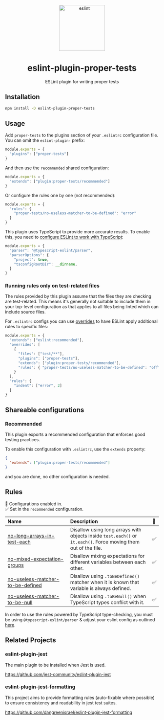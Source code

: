 <div align="center">
  <a href="https://eslint.org/">
    <img alt="eslint" height="150" src="https://eslint.org/assets/images/logo/eslint-logo-color.svg">
  </a>
  <h1>eslint-plugin-proper-tests</h1>
  <p>ESLint plugin for writing proper tests</p>
</div>

## Installation

```bash
npm install -D eslint-plugin-proper-tests
```

## Usage

Add `proper-tests` to the plugins section of your `.eslintrc` configuration file. You
can omit the `eslint-plugin-` prefix:

```js
module.exports = {
  "plugins": ["proper-tests"]
}
```

And then use the `recommended` shared configuration:

```js
module.exports = {
  "extends": ["plugin:proper-tests/recommended"]
}
```

Or configure the rules one by one (not recommended):

```js
module.exports = {
  "rules": {
    "proper-tests/no-useless-matcher-to-be-defined": "error"
  }
}
```

This plugin uses TypeScript to provide more accurate results. To enable this, you need to [configure ESLint to work with TypeScript](https://typescript-eslint.io/getting-started/typed-linting):

```js
module.exports = {
  "parser": "@typescript-eslint/parser",
  "parserOptions": {
    "project": true,
    "tsconfigRootDir": __dirname,
  }
}
```

### Running rules only on test-related files

The rules provided by this plugin assume that the files they are checking are
test-related. This means it's generally not suitable to include them in your
top-level configuration as that applies to all files being linted which can
include source files.

For `.eslintrc` configs you can use
[overrides](https://eslint.org/docs/user-guide/configuring/configuration-files#how-do-overrides-work)
to have ESLint apply additional rules to specific files:

```js
module.exports = {
  "extends": ["eslint:recommended"],
  "overrides": [
    {
      "files": ["test/**"],
      "plugins": ["proper-tests"],
      "extends": ["plugin:proper-tests/recommended"],
      "rules": { "proper-tests/no-useless-matcher-to-be-defined": "off" }
    }
  ],
  "rules": {
    "indent": ["error", 2]
  }
}
```

## Shareable configurations

### Recommended

This plugin exports a recommended configuration that enforces good testing
practices.

To enable this configuration with `.eslintrc`, use the `extends` property:

```json
{
  "extends": ["plugin:proper-tests/recommended"]
}
```

and you are done, no other configuration is needed.

## Rules

<!-- begin auto-generated rules list -->

💼 Configurations enabled in.\
✅ Set in the `recommended` configuration.

| Name                                                                               | Description                                                                                                     | 💼 |
| :--------------------------------------------------------------------------------- | :-------------------------------------------------------------------------------------------------------------- | :- |
| [no-long-arrays-in-test-each](docs/rules/no-long-arrays-in-test-each.md)           | Disallow using long arrays with objects inside `test.each()` or `it.each()`. Force moving them out of the file. | ✅  |
| [no-mixed-expectation-groups](docs/rules/no-mixed-expectation-groups.md)           | Disallow mixing expectations for different variables between each other.                                        | ✅  |
| [no-useless-matcher-to-be-defined](docs/rules/no-useless-matcher-to-be-defined.md) | Disallow using `.toBeDefined()` matcher when it is known that variable is always defined.                       | ✅  |
| [no-useless-matcher-to-be-null](docs/rules/no-useless-matcher-to-be-null.md)       | Disallow using `.toBeNull()` when TypeScript types conflict with it.                                            | ✅  |

<!-- end auto-generated rules list -->

In order to use the rules powered by TypeScript type-checking, you must be using
`@typescript-eslint/parser` & adjust your eslint config as outlined
[here](https://typescript-eslint.io/getting-started/typed-linting/).

## Related Projects

### eslint-plugin-jest

The main plugin to be installed when Jest is used.

<https://github.com/jest-community/eslint-plugin-jest>

### eslint-plugin-jest-formatting

This project aims to provide formatting rules (auto-fixable where possible) to
ensure consistency and readability in jest test suites.

<https://github.com/dangreenisrael/eslint-plugin-jest-formatting>
